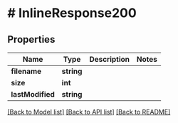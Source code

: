 # # InlineResponse200

## Properties

Name | Type | Description | Notes
------------ | ------------- | ------------- | -------------
**filename** | **string** |  |
**size** | **int** |  |
**lastModified** | **string** |  |

[[Back to Model list]](../../README.md#models) [[Back to API list]](../../README.md#endpoints) [[Back to README]](../../README.md)
